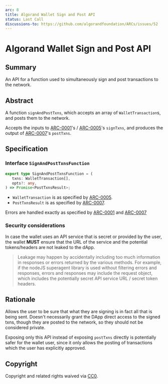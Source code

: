 ```yaml
---
arc: 8
title: Algorand Wallet Sign and Post API
status: Last Call
discussions-to: https://github.com/algorandfoundation/ARCs/issues/52
---
```


# Algorand Wallet Sign and Post API

## Summary

An API for a function used to simultaneously sign and post transactions to the network.

## Abstract

A function `signAndPostTxns`, which accepts an array of `WalletTransaction`s, and posts them to the network.

Accepts the inputs to [ARC-0001](arc-0001.md#interface-signtxnsfunction)'s / [ARC-0005](arc-0005.md#interface-signtxnsfunction)'s `signTxns`, and produces the output of [ARC-0007](arc-0007.md#interface-posttxnsfunction)'s `postTxns`.

## Specification

### Interface `SignAndPostTxnsFunction`

```ts
export type SignAndPostTxnsFunction = (
   txns: WalletTransaction[],
   opts?: any,
) => Promise<PostTxnsResult>;
```

* `WalletTransaction` is as specified by [ARC-0005](arc-0005.md#interface-wallettransaction).
* `PostTxnsResult` is as specified by [ARC-0007](arc-0007.md#interface-posttxnsfunction).

Errors are handled exactly as specified by [ARC-0001](arc-0001.md#error-standards) and [ARC-0007](arc-0007.md#error-standard)

### Security considerations

In case the wallet uses an API service that is secret or provided by the user, the wallet **MUST** ensure that the URL of the service and the potential tokens/headers are not leaked to the dApp.

> Leakage may happen by accidentally including too much information in responses or errors returned by the various methods. For example, if the nodeJS superagent library is used without filtering errors and responses, errors and responses may include the request object, which includes the potentially secret API service URL / secret token headers.

## Rationale

Allows the user to be sure that what they are signing is in fact all that is being sent. Doesn't necessarily grant the DApp direct access to the signed txns, though they are posted to the network, so they should not be considered private.

Exposing only this API instead of exposing `postTxns` directly is potentially safer for the wallet user, since it only allows the posting of transactions which the user has explicitly approved.

## Copyright

Copyright and related rights waived via [CC0](https://creativecommons.org/publicdomain/zero/1.0/).
